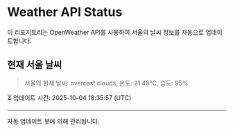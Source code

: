
# Weather API Status

이 리포지토리는 OpenWeather API를 사용하여 서울의 날씨 정보를 자동으로 업데이트합니다.

## 현재 서울 날씨
> 서울의 현재 날씨: overcast clouds, 온도: 21.48°C, 습도: 95%

⏳ 업데이트 시간: 2025-10-04 18:35:57 (UTC)

---
자동 업데이트 봇에 의해 관리됩니다.

